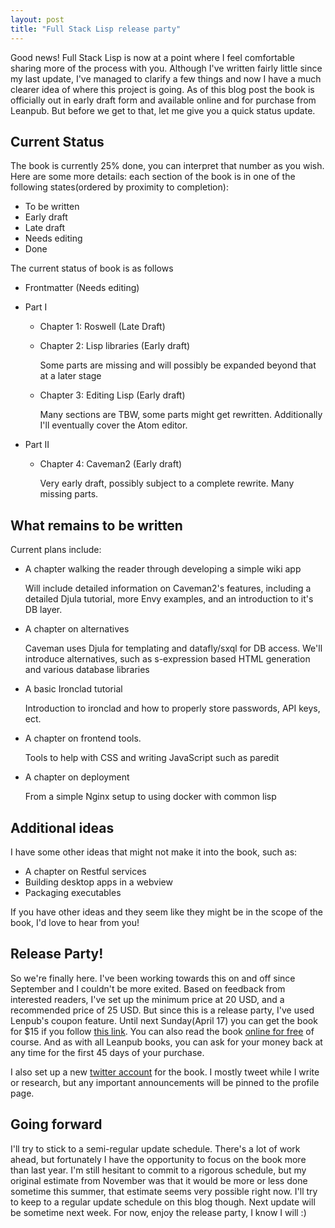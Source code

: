 ```yaml
---
layout: post
title: "Full Stack Lisp release party"
---
```


Good news! Full Stack Lisp is now at a point where I feel comfortable sharing more of the process with you. Although I've written fairly little since my last update, I've managed to clarify a few things and now I have a much clearer idea of where this project is going. As of this blog post the book is officially out in early draft form and available online and for purchase from Leanpub. But before we get to that, let me give you a quick status update.

## Current Status

The book is currently 25% done, you can interpret that number as you wish. Here are some more details: each section of the book is in one of the following states(ordered by proximity to completion):

* To be written
* Early draft
* Late draft
* Needs editing
* Done

The current status of book is as follows

* Frontmatter (Needs editing)
* Part I
  * Chapter 1: Roswell (Late Draft)
  * Chapter 2: Lisp libraries (Early draft)
  
    Some parts are missing and will possibly be expanded beyond that at a later stage

  * Chapter 3: Editing Lisp (Early draft)
  
    Many sections are TBW, some parts might get rewritten. Additionally I'll eventually cover the Atom editor.

* Part II
  * Chapter 4: Caveman2 (Early draft)
  
    Very early draft, possibly subject to a complete rewrite. Many missing parts.

## What remains to be written

Current plans include:

* A chapter walking the reader through developing a simple wiki app

  Will include detailed information on Caveman2's features, including a detailed Djula tutorial, more Envy examples, and an introduction to it's DB layer.

* A chapter on alternatives

  Caveman uses Djula for templating and datafly/sxql for DB access. We'll introduce alternatives, such as s-expression based HTML generation and various database libraries

* A basic Ironclad tutorial

  Introduction to ironclad and how to properly store passwords, API keys, ect.

* A chapter on frontend tools.

  Tools to help with CSS and writing JavaScript such as paredit
  
* A chapter on deployment

  From a simple Nginx setup to using docker with common lisp

## Additional ideas

I have some other ideas that might not make it into the book, such as:

* A chapter on Restful services
* Building desktop apps in a webview
* Packaging executables

If you have other ideas and they seem like they might be in the scope of the book, I'd love to hear from you!

## Release Party!

So we're finally here. I've been working towards this on and off since September and I couldn't be more exited. Based on feedback from interested readers, I've set up the minimum price at 20 USD, and a recommended price of 25 USD. But since this is a release party, I've used Lenpub's coupon feature. Until next Sunday(April 17) you can get the book for $15 if you follow [this link](http://leanpub.com/fullstacklisp/c/releaseparty). You can also read the book [online for free](https://leanpub.com/fullstacklisp/read) of course. And as with all Leanpub books, you can ask for your money back at any time for the first 45 days of your purchase. 

I also set up a new [twitter account](https://twitter.com/fullstacklisp) for the book. I mostly tweet while I write or research, but any important announcements will be pinned to the profile page.

## Going forward

I'll try to stick to a semi-regular update schedule. There's a lot of work ahead, but fortunately I have the opportunity to focus on the book more than last year. I'm still hesitant to commit to a rigorous schedule, but my original estimate from November was that it would be more or less done sometime this summer, that estimate seems very possible right now. I'll try to keep to a regular update schedule on this blog though. Next update will be sometime next week. For now, enjoy the release party, I know I will :)
